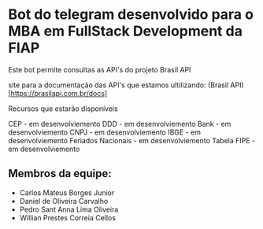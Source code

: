 # Bot do telegram desenvolvido para o MBA em FullStack Development da FIAP

Este bot permite consultas as API's do projeto Brasil API

site para a documentação das API's que estamos ultilizando:
(Brasil API)[https://brasilapi.com.br/docs] 

Recursos que estarão disponíveis

CEP - em desenvolviemento
DDD - em desenvolviemento
Bank - em desenvolviemento
CNPJ - em desenvolviemento
IBGE - em desenvolviemento
Feriados Nacionais - em desenvolviemento
Tabela FIPE - em desenvolviemento


## Membros da equipe:

 - Carlos Mateus Borges Junior
 - Daniel de Oliveira Carvalho
 - Pedro Sant Anna Lima Oliveira   
 - Willian Prestes Correia Cellos

